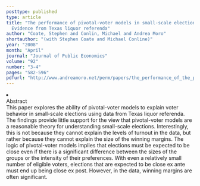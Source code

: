 ```yaml
---
posttype: published
type: article
title: "The performance of pivotal-voter models in small-scale elections:
  Evidence from Texas liquor referenda"
author: "Coate, Stephen and Conlin, Michael and Andrea Moro"
shortauthor: "(with Stephen Coate and Michael Conline)"
year: "2008"
month: "April"
journal: "Journal of Public Economics"
volume: "92"
number: "3-4"
pages: "582-596"
pdfurl: "http://www.andreamoro.net/perm/papers/the_performance_of_the_pivotal-voter_model.pdf"
---
```

<li class='acc_hide'> <div class="title">Abstract</div>
This paper explores the ability of pivotal-voter models to explain voter behavior in small-scale elections
using data from Texas liquor referenda. The findings provide little support for the
view that pivotal-voter models are a reasonable theory for understanding small-scale
elections. Interestingly, this is not because they cannot explain the levels of turnout
in the data, but rather because they cannot explain the size of the winning margins.
The logic of pivotal-voter models implies that elections must be expected to be close
even if there is a significant difference between the sizes of the groups or the intensity
of their preferences. With even a relatively small number of eligible voters, elections
that are expected to be close ex ante must end up being close ex post. However, in
the data, winning margins are often significant.
</li>

